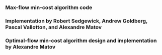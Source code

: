 ### Max-flow min-cost algorithm code
### Implementation by Robert Sedgewick, Andrew Goldberg, Pascal Vallotton, and Alexandre Matov
### Optimal-flow min-cost algorithm design and implementation by Alexandre Matov

